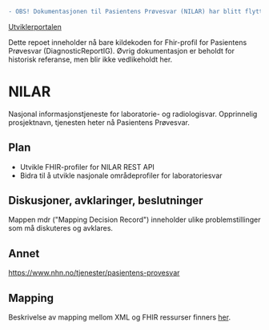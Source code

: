 ```diff
- OBS! Dokumentasjonen til Pasientens Prøvesvar (NILAR) har blitt flyttet til UtviklerPortalen
```

[Utviklerportalen](https://utviklerportal.nhn.no/informasjonstjenester/pasientens-proevesvar/)

Dette repoet inneholder nå bare kildekoden for Fhir-profil for Pasientens Prøvesvar (DiagnosticReportIG). Øvrig dokumentasjon er beholdt for historisk referanse, men blir ikke vedlikeholdt her.

# NILAR
Nasjonal informasjonstjeneste for laboratorie- og radiologisvar. Opprinnelig prosjektnavn, tjenesten heter nå Pasientens Prøvesvar.

## Plan

* Utvikle FHIR-profiler for NILAR REST API
* Bidra til å utvikle nasjonale områdeprofiler for laboratoriesvar

## Diskusjoner, avklaringer, beslutninger
Mappen mdr ("Mapping Decision Record") inneholder ulike problemstillinger som må diskuteres og avklares.

## Annet

https://www.nhn.no/tjenester/pasientens-provesvar

## Mapping
Beskrivelse av mapping mellom XML og FHIR ressurser finners [her]( mapping.md "her"). 

